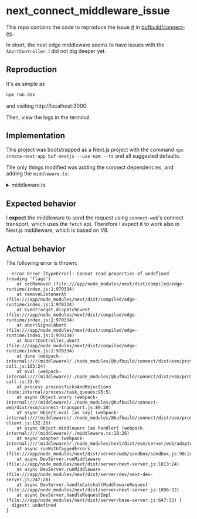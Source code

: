 # next_connect_middleware_issue

This repo contains the code to reproduce the issue [#]() in [bufbuild/connect-es](https://github.com/bufbuild/connect-es).

In short, the next edge middleware seems to have issues with the `AbortController`. I did not dig deeper yet.

## Reproduction

It's as simple as

```bash
npm run dev
```

and visiting http://localhost:3000.

Then, view the logs in the terminal.

## Implementation

This project was bootstrapped as a Next.js project with the command `npx create-next-app buf-nextjs --use-npm --ts` and all suggested defaults.

The only things modified was adding the connect dependencies, and adding the `middleware.ts`:

<details>
<summary>middleware.ts</summary>

```ts
import { NextResponse } from "next/server";

import { createPromiseClient } from "@bufbuild/connect";
import { createConnectTransport } from "@bufbuild/connect-web";

import { ElizaService } from "@buf/connectrpc_eliza.bufbuild_connect-es/connectrpc/eliza/v1/eliza_connect";

const transport = createConnectTransport({
  baseUrl: "https://demo.connectrpc.com",
});

const client = createPromiseClient(ElizaService, transport);

export const middleware = async () => {
  const { sentence } = await client.say({ sentence: "Howdy!" });

  return NextResponse.json({ sentence });
};
```

</details>

## Expected behavior

I **expect** the middleware to send the request using `connect-web`'s connect transport, which uses the `fetch` api. Therefore I expect it to work also in Next.js middleware, which is based on V8.

## Actual behavior

The following error is thrown:

```
- error Error [TypeError]: Cannot read properties of undefined (reading 'flags')
    at setRemoved (file:///app/node_modules/next/dist/compiled/edge-runtime/index.js:1:970334)
    at removeListenerAt (file:///app/node_modules/next/dist/compiled/edge-runtime/index.js:1:970334)
    at EventTarget.dispatchEvent (file:///app/node_modules/next/dist/compiled/edge-runtime/index.js:1:970334)
    at abortSignalAbort (file:///app/node_modules/next/dist/compiled/edge-runtime/index.js:1:970334)
    at AbortController.abort (file:///app/node_modules/next/dist/compiled/edge-runtime/index.js:1:970334)
    at done (webpack-internal:///(middleware)/./node_modules/@bufbuild/connect/dist/esm/protocol/run-call.js:103:24)
    at eval (webpack-internal:///(middleware)/./node_modules/@bufbuild/connect/dist/esm/protocol/run-call.js:33:9)
    at process.processTicksAndRejections (node:internal/process/task_queues:95:5)
    at async Object.unary (webpack-internal:///(middleware)/./node_modules/@bufbuild/connect-web/dist/esm/connect-transport.js:89:20)
    at async Object.eval [as say] (webpack-internal:///(middleware)/./node_modules/@bufbuild/connect/dist/esm/promise-client.js:132:26)
    at async Object.middleware [as handler] (webpack-internal:///(middleware)/./middleware.ts:18:26)
    at async adapter (webpack-internal:///(middleware)/./node_modules/next/dist/esm/server/web/adapter.js:170:20)
    at async runWithTaggedErrors (file:///app/node_modules/next/dist/server/web/sandbox/sandbox.js:98:24)
    at async DevServer.runMiddleware (file:///app/node_modules/next/dist/server/next-server.js:1013:24)
    at async DevServer.runMiddleware (file:///app/node_modules/next/dist/server/dev/next-dev-server.js:247:28)
    at async DevServer.handleCatchallMiddlewareRequest (file:///app/node_modules/next/dist/server/next-server.js:1096:22)
    at async DevServer.handleRequestImpl (file:///app/node_modules/next/dist/server/base-server.js:647:32) {
  digest: undefined
}
```
